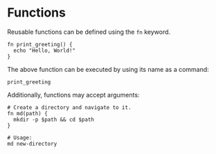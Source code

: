 # Functions

Reusable functions can be defined using the `fn` keyword.

```pjsh
fn print_greeting() {
  echo "Hello, World!"
}
```

The above function can be executed by using its name as a command:

```pjsh
print_greeting
```

Additionally, functions may accept arguments:

```pjsh
# Create a directory and navigate to it.
fn md(path) {
  mkdir -p $path && cd $path
}

# Usage:
md new-directory
```

